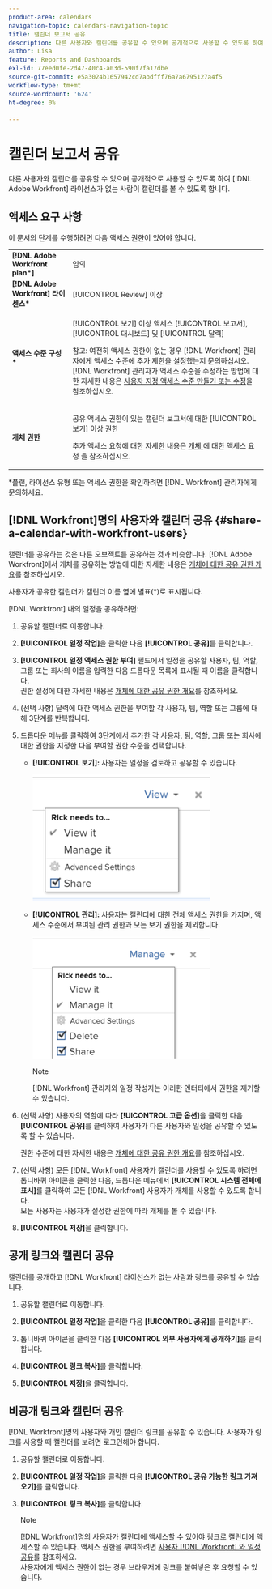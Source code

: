 ```yaml
---
product-area: calendars
navigation-topic: calendars-navigation-topic
title: 캘린더 보고서 공유
description: 다른 사용자와 캘린더를 공유할 수 있으며 공개적으로 사용할 수 있도록 하여  [!DNL Adobe Workfront] 라이선스가 없는 사람이 캘린더를 볼 수 있도록 합니다.
author: Lisa
feature: Reports and Dashboards
exl-id: 77eed0fe-2d47-40c4-a03d-590f7fa17dbe
source-git-commit: e5a3024b1657942cd7abdfff76a7a6795127a4f5
workflow-type: tm+mt
source-wordcount: '624'
ht-degree: 0%

---
```


# 캘린더 보고서 공유

다른 사용자와 캘린더를 공유할 수 있으며 공개적으로 사용할 수 있도록 하여 [!DNL Adobe Workfront] 라이선스가 없는 사람이 캘린더를 볼 수 있도록 합니다.

## 액세스 요구 사항

이 문서의 단계를 수행하려면 다음 액세스 권한이 있어야 합니다.

<table style="table-layout:auto"> 
 <col> 
 </col> 
 <col> 
 </col> 
 <tbody> 
  <tr> 
   <td role="rowheader"><strong>[!DNL Adobe Workfront plan*]</strong></td> 
   <td> <p>임의</p> </td> 
  </tr> 
  <tr> 
   <td role="rowheader"><strong>[!DNL Adobe Workfront] 라이센스*</strong></td> 
   <td> <p>[!UICONTROL Review] 이상</p> </td> 
  </tr> 
  <tr> 
   <td role="rowheader"><strong>액세스 수준 구성*</strong></td> 
   <td> <p>[!UICONTROL 보기] 이상 액세스 [!UICONTROL 보고서], [!UICONTROL 대시보드] 및 [!UICONTROL 달력]</p> <p>참고: 여전히 액세스 권한이 없는 경우 [!DNL Workfront] 관리자에게 액세스 수준에 추가 제한을 설정했는지 문의하십시오. [!DNL Workfront] 관리자가 액세스 수준을 수정하는 방법에 대한 자세한 내용은 <a href="../../../administration-and-setup/add-users/configure-and-grant-access/create-modify-access-levels.md" class="MCXref xref">사용자 지정 액세스 수준 만들기 또는 수정</a>을 참조하십시오.</p> </td> 
  </tr> 
  <tr> 
   <td role="rowheader"><strong>개체 권한</strong></td> 
   <td> <p>공유 액세스 권한이 있는 캘린더 보고서에 대한 [!UICONTROL 보기] 이상 권한</p> <p>추가 액세스 요청에 대한 자세한 내용은 <a href="../../../workfront-basics/grant-and-request-access-to-objects/request-access.md" class="MCXref xref">개체 </a>에 대한 액세스 요청 을 참조하십시오.</p> </td> 
  </tr> 
 </tbody> 
</table>

&#42;플랜, 라이선스 유형 또는 액세스 권한을 확인하려면 [!DNL Workfront] 관리자에게 문의하세요.

## [!DNL Workfront]명의 사용자와 캘린더 공유 {#share-a-calendar-with-workfront-users}

캘린더를 공유하는 것은 다른 오브젝트를 공유하는 것과 비슷합니다. [!DNL Adobe Workfront]에서 개체를 공유하는 방법에 대한 자세한 내용은 [개체에 대한 공유 권한 개요](../../../workfront-basics/grant-and-request-access-to-objects/sharing-permissions-on-objects-overview.md)를 참조하십시오.

사용자가 공유한 캘린더가 캘린더 이름 옆에 별표(&#42;)로 표시됩니다.

[!DNL Workfront] 내의 일정을 공유하려면:

1. 공유할 캘린더로 이동합니다.
1. **[!UICONTROL 일정 작업]**&#x200B;을 클릭한 다음 **[!UICONTROL 공유]**&#x200B;를 클릭합니다.

1. **[!UICONTROL 일정 액세스 권한 부여]** 필드에서 일정을 공유할 사용자, 팀, 역할, 그룹 또는 회사의 이름을 입력한 다음 드롭다운 목록에 표시될 때 이름을 클릭합니다.\
   권한 설정에 대한 자세한 내용은 [개체에 대한 공유 권한 개요](../../../workfront-basics/grant-and-request-access-to-objects/sharing-permissions-on-objects-overview.md)를 참조하세요.

1. (선택 사항) 달력에 대한 액세스 권한을 부여할 각 사용자, 팀, 역할 또는 그룹에 대해 3단계를 반복합니다.
1. 드롭다운 메뉴를 클릭하여 3단계에서 추가한 각 사용자, 팀, 역할, 그룹 또는 회사에 대한 권한을 지정한 다음 부여할 권한 수준을 선택합니다.

   * **[!UICONTROL 보기]:** 사용자는 일정을 검토하고 공유할 수 있습니다.

     ![보기 액세스 권한과 일정 공유](assets/calendar-share-view-permissions-350x249.png)

   * **[!UICONTROL 관리]:** 사용자는 캘린더에 대한 전체 액세스 권한을 가지며, 액세스 수준에서 부여된 관리 권한과 모든 보기 권한을 제외합니다.

     ![액세스 관리로 일정 공유](assets/calendar-share-manage-permissions-350x241.png)

     >[!NOTE]
     >
     >[!DNL Workfront] 관리자와 일정 작성자는 이러한 엔터티에서 권한을 제거할 수 있습니다.

1. (선택 사항) 사용자의 역할에 따라 **[!UICONTROL 고급 옵션]**&#x200B;을 클릭한 다음 **[!UICONTROL 공유]**&#x200B;를 클릭하여 사용자가 다른 사용자와 일정&#x200B;을 공유할 수 있도록 할 수 있습니다.

   권한 수준에 대한 자세한 내용은 [개체에 대한 공유 권한 개요](../../../workfront-basics/grant-and-request-access-to-objects/sharing-permissions-on-objects-overview.md)를 참조하십시오.

1. (선택 사항) 모든 [!DNL Workfront] 사용자가 캘린더를 사용할 수 있도록 하려면 톱니바퀴 아이콘을 클릭한 다음, 드롭다운 메뉴에서 **[!UICONTROL 시스템 전체에 표시]**&#x200B;를 클릭하여 모든 [!DNL Workfront] 사용자가 개체를 사용할 수 있도록 합니다.\
   모든 사용자는 사용자가 설정한 권한에 따라 개체를 볼 수 있습니다.

1. **[!UICONTROL 저장]**&#x200B;을 클릭합니다.

## 공개 링크와 캘린더 공유

캘린더를 공개하고 [!DNL Workfront] 라이선스가 없는 사람과 링크를 공유할 수 있습니다.

1. 공유할 캘린더로 이동합니다.
1. **[!UICONTROL 일정 작업]**&#x200B;을 클릭한 다음 **[!UICONTROL 공유]**&#x200B;를 클릭합니다.

1. 톱니바퀴 아이콘을 클릭한 다음 **[!UICONTROL 외부 사용자에게 공개하기]**&#x200B;를 클릭합니다.
1. **[!UICONTROL 링크 복사]**&#x200B;를 클릭합니다.
1. **[!UICONTROL 저장]**&#x200B;을 클릭합니다.

## 비공개 링크와 캘린더 공유

[!DNL Workfront]명의 사용자와 개인 캘린더 링크를 공유할 수 있습니다. 사용자가 링크를 사용할 때 캘린더를 보려면 로그인해야 합니다.

1. 공유할 캘린더로 이동합니다.
1. **[!UICONTROL 일정 작업]**&#x200B;을 클릭한 다음 **[!UICONTROL 공유 가능한 링크 가져오기]**&#x200B;를 클릭합니다.

1. **[!UICONTROL 링크 복사]**&#x200B;를 클릭합니다.

   >[!NOTE]
   >
   >[!DNL Workfront]명의 사용자가 캘린더에 액세스할 수 있어야 링크로 캘린더에 액세스할 수 있습니다. 액세스 권한을 부여하려면 [사용자 [!DNL Workfront] 와 일정 공유](#share-a-calendar-with-workfront-users)를 참조하세요.\
   >사용자에게 액세스 권한이 없는 경우 브라우저에 링크를 붙여넣은 후 요청할 수 있습니다.
